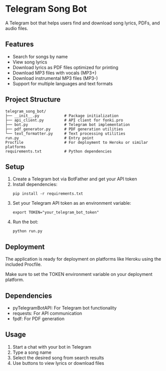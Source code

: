 # Telegram Song Bot

A Telegram bot that helps users find and download song lyrics, PDFs, and audio files.

## Features

- Search for songs by name
- View song lyrics
- Download lyrics as PDF files optimized for printing
- Download MP3 files with vocals (MP3+)
- Download instrumental MP3 files (MP3-)
- Support for multiple languages and text formats

## Project Structure

```
telegram_song_bot/
├── __init__.py           # Package initialization
├── api_client.py         # API client for fonki.pro
├── bot.py                # Telegram bot implementation
├── pdf_generator.py      # PDF generation utilities
└── text_formatter.py     # Text processing utilities
run.py                    # Entry point
Procfile                  # For deployment to Heroku or similar platforms
requirements.txt          # Python dependencies
```

## Setup

1. Create a Telegram bot via BotFather and get your API token
2. Install dependencies:
   ```
   pip install -r requirements.txt
   ```
3. Set your Telegram API token as an environment variable:
   ```
   export TOKEN="your_telegram_bot_token"
   ```
4. Run the bot:
   ```
   python run.py
   ```

## Deployment

The application is ready for deployment on platforms like Heroku using the included Procfile.

Make sure to set the TOKEN environment variable on your deployment platform.

## Dependencies

- pyTelegramBotAPI: For Telegram bot functionality
- requests: For API communication
- fpdf: For PDF generation

## Usage

1. Start a chat with your bot in Telegram
2. Type a song name
3. Select the desired song from search results
4. Use buttons to view lyrics or download files